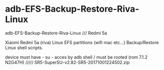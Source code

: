 # adb-EFS-Backup-Restore-Riva-Linux 
adb-EFS-Backup-Restore-Riva-Linux /// Redmi 5a

Xiaomi Redmi 5a (riva) Linux EFS partitions (wifi mac etc...) Backup/Restore Linux shell scripts. 

device must have - su - acces by adb shell / must be rooted (rom 7.1.2 N2G47H) ///// SR5-SuperSU-v2.82-SR5-20171001224502.zip


